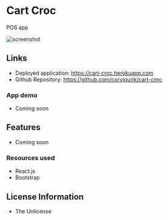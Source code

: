 # Cart Croc

POS app

![screenshot](./client/src/images/screenshot.png)

## Links

- Deployed application: https://cart-croc.herokuapp.com
- Github Repository: https://github.com/coryjquirk/cart-croc

### App demo

- Coming soon

## Features

- Coming soon

### Resources used

- React.js
- Bootstrap

## License Information

- The Unlicense
